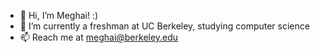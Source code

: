 - 👋 Hi, I’m Meghai! :)
- 🌱 I’m currently a freshman at UC Berkeley, studying computer science
- 📫 Reach me at meghai@berkeley.edu 

